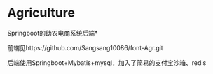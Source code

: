 # Agriculture
 Springboot的助农电商系统后端*

 前端见https://github.com/Sangsang10086/font-Agr.git

 后端使用Springboot+Mybatis+mysql，加入了简易的支付宝沙箱、redis


 
